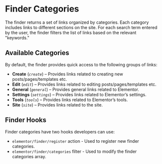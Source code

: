 # Finder Categories

<Badge type="tip" vertical="top" text="Elementor Core" /> <Badge type="warning" vertical="top" text="Basic" />

The finder returns a set of links organized by categories. Each category includes links to different sections on the site. For each search term entered by the user, the finder filters the list of links based on the relevant "keywords."

## Available Categories

By default, the finder provides quick access to the following groups of links:

* **Create** (_`create`_) – Provides links related to creating new posts/pages/templates etc.
* **Edit** (_`edit`_) – Provides links related to editing posts/pages/templates etc.
* **General** (_`general`_) – Provides general links related to Elementor.
* **Settings** (_`settings`_) – Provides links related to Elementor’s settings.
* **Tools** (_`tools`_) – Provides links related to Elementor’s tools.
* **Site** (_`site`_) – Provides links related to the site.

## Finder Hooks

Finder categories have two hooks developers can use:

* `elementor/finder/register` action - Used to register new finder categories.
* `elementor/finder/categories` filter - Used to modify the finder categories array.
